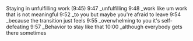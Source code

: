Staying in unfulfilling work (9:45)
  9:47 _unfulfilling
 9:48 _work like um work that is not meaningful
 9:52 _to you but maybe you're afraid to leave
 9:54 _because the transition just feels
 9:55 _overwhelming to you it's self-defeating
 9:57 _Behavior to stay like that
 10:00 _although everybody gets there sometimes